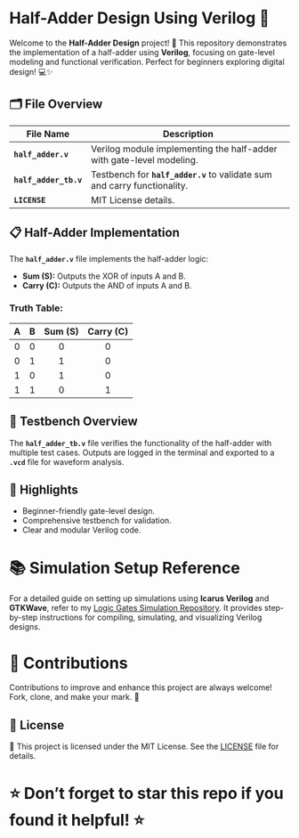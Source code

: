 # Half-Adder Design Using Verilog 🚀

Welcome to the **Half-Adder Design** project! 🎉 This repository demonstrates the implementation of a half-adder using **Verilog**, focusing on gate-level modeling and functional verification. Perfect for beginners exploring digital design! 💻✨

## 🗂 File Overview

| File Name           | Description                                                                 |
|---------------------|-----------------------------------------------------------------------------|
| **`half_adder.v`**  | Verilog module implementing the half-adder with gate-level modeling.        |
| **`half_adder_tb.v`** | Testbench for **`half_adder.v`** to validate sum and carry functionality. |
| **`LICENSE`**       | MIT License details.                                                       |

## 📋 Half-Adder Implementation

The **`half_adder.v`** file implements the half-adder logic:

- **Sum (S):** Outputs the XOR of inputs A and B.
- **Carry (C):** Outputs the AND of inputs A and B.

### Truth Table:

| A | B | Sum (S) | Carry (C) |
|:-:|:-:|:-------:|:---------:|
| 0 | 0 |    0    |     0     |
| 0 | 1 |    1    |     0     |
| 1 | 0 |    1    |     0     |
| 1 | 1 |    0    |     1     |

## 📜 Testbench Overview

The **`half_adder_tb.v`** file verifies the functionality of the half-adder with multiple test cases. Outputs are logged in the terminal and exported to a **`.vcd`** file for waveform analysis.

## 🌟 Highlights

- Beginner-friendly gate-level design.
- Comprehensive testbench for validation.
- Clear and modular Verilog code.

# 📚 Simulation Setup Reference

For a detailed guide on setting up simulations using **Icarus Verilog** and **GTKWave**, refer to my [Logic Gates Simulation Repository](https://github.com/VarshithGovi/Logic_gates). It provides step-by-step instructions for compiling, simulating, and visualizing Verilog designs.

# 🤝 Contributions

Contributions to improve and enhance this project are always welcome! Fork, clone, and make your mark. 🚀

## 📜 License

📜 This project is licensed under the MIT License. See the [LICENSE](LICENSE) file for details.

# ⭐ Don’t forget to star this repo if you found it helpful! ⭐
